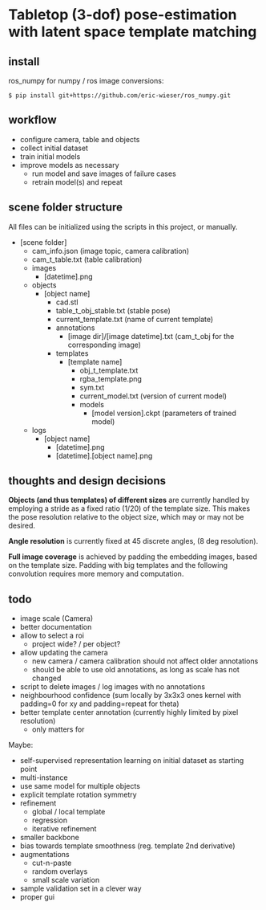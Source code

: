 # Tabletop (3-dof) pose-estimation <br/> with latent space template matching

## install

ros_numpy for numpy / ros image conversions:

```
$ pip install git+https://github.com/eric-wieser/ros_numpy.git
```

## workflow

* configure camera, table and objects
* collect initial dataset
* train initial models
* improve models as necessary
    * run model and save images of failure cases
    * retrain model(s) and repeat

## scene folder structure

All files can be initialized using the scripts in this project, or manually.

* [scene folder]
    * cam_info.json (image topic, camera calibration)
    * cam_t_table.txt (table calibration)
    * images
        * [datetime].png
    * objects
        * [object name]
            * cad.stl
            * table_t_obj_stable.txt (stable pose)
            * current_template.txt (name of current template)
            * annotations
                * [image dir]/[image datetime].txt (cam_t_obj for the corresponding image)
            * templates
                * [template name]
                    * obj_t_template.txt
                    * rgba_template.png
                    * sym.txt
                    * current_model.txt (version of current model)
                    * models
                        * [model version].ckpt (parameters of trained model)
    * logs
        * [object name]
            * [datetime].png
            * [datetime].[object name].png

## thoughts and design decisions

**Objects (and thus templates) of different sizes**
are currently handled by employing a stride as a fixed ratio (1/20) of the template size. This makes the pose resolution
relative to the object size, which may or may not be desired.

**Angle resolution** is currently fixed at 45 discrete angles, (8 deg resolution).

**Full image coverage** is achieved by padding the embedding images, based on the template size. Padding with big
templates and the following convolution requires more memory and computation.

## todo

* image scale (Camera)
* better documentation
* allow to select a roi
    * project wide? / per object?
* allow updating the camera
    * new camera / camera calibration should not affect older annotations
    * should be able to use old annotations, as long as scale has not changed
* script to delete images / log images with no annotations
* neighbourhood confidence (sum locally by 3x3x3 ones kernel with padding=0 for xy and padding=repeat for theta)
* better template center annotation (currently highly limited by pixel resolution)
    * only matters for

Maybe:

* self-supervised representation learning on initial dataset as starting point
* multi-instance
* use same model for multiple objects
* explicit template rotation symmetry
* refinement
    * global / local template
    * regression
    * iterative refinement
* smaller backbone
* bias towards template smoothness (reg. template 2nd derivative)
* augmentations
    * cut-n-paste
    * random overlays
    * small scale variation
* sample validation set in a clever way
* proper gui